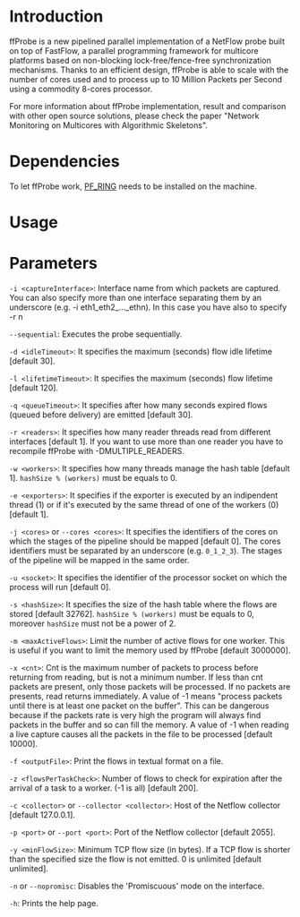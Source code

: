 Introduction
=======

ffProbe is a new pipelined parallel implementation of a NetFlow probe built
on top of FastFlow, a parallel programming framework for multicore platforms based
on non-blocking lock-free/fence-free synchronization mechanisms.
Thanks to an efficient design, ffProbe is able to scale with the number of cores used
and to process up to 10 Million Packets per Second using a commodity 8-cores processor.

For more information about ffProbe implementation, result and comparison with other open
source solutions, please check the paper "Network Monitoring on Multicores with Algorithmic Skeletons".

Dependencies
=======
To let ffProbe work, [PF_RING](http://www.ntop.org/products/pf_ring/) needs to be installed on the machine.

Usage
=======




Parameters
=======
```-i <captureInterface>```: Interface name from which packets are captured. You can also specify more than one interface separating them by an underscore (e.g. -i eth1_eth2_..._ethn). In this case you have also to specify -r n

```--sequential```: Executes the probe sequentially.

```-d <idleTimeout>```: It specifies the maximum (seconds) flow idle lifetime [default 30].

```-l <lifetimeTimeout>```: It specifies the maximum (seconds) flow lifetime [default 120].

```-q <queueTimeout>```: It specifies after how many seconds expired flows (queued before delivery) are emitted [default 30].

```-r <readers>```: It specifies how many reader threads read from different interfaces [default 1]. If you want to use more than one reader you have to recompile ffProbe with -DMULTIPLE_READERS.
		
```-w <workers>```: It specifies how many threads manage the hash table [default 1]. ```hashSize % (workers)``` must be equals to 0.

```-e <exporters>```: It specifies if the exporter is executed by an indipendent thread (1) or if it's executed by the same thread of one of the workers (0) [default 1].

```-j <cores>``` or ```--cores <cores>```: It specifies the identifiers of the cores on which the stages of the pipeline should be mapped [default 0]. The cores identifiers must be separated by an underscore (e.g. ```0_1_2_3```). The stages of the pipeline will be mapped in the same order.

```-u <socket>```: It specifies the identifier of the processor socket on which the process will run [default 0]. 
		
```-s <hashSize>```: It specifies the size of the hash table where the flows are stored [default 32762]. ```hashSize % (workers)``` must be equals to 0, moreover ```hashSize``` must not be a power of 2.

```-m <maxActiveFlows>```: Limit the number of active flows for one worker. This is useful if you want to limit the memory used by ffProbe [default 3000000].

```-x <cnt>```: Cnt is the maximum number of packets to process before returning from reading, but is not a minimum number. If less than cnt packets are present, only those packets will be processed. If no packets are presents, read returns immediately. A  value of -1 means "process packets until there is at least one packet on the buffer". This can be dangerous because if the packets rate is very high the program will always find packets in the buffer and so can fill the memory. A value of -1 when reading a live capture causes all the packets in the file to be processed [default 10000].

```-f <outputFile>```: Print the flows in textual format on a file.

```-z <flowsPerTaskCheck>```: Number of flows to check for expiration after the arrival of a task to a worker. (-1 is all) [default 200].

```-c <collector>``` or ```--collector <collector>```: Host of the Netflow collector [default 127.0.0.1].

```-p <port>``` or ```--port <port>```: Port of the Netflow collector [default 2055].

```-y <minFlowSize>```: Minimum TCP flow size (in bytes). If a TCP flow is shorter than the specified size the flow  is not emitted. 0 is unlimited [default unlimited].

```-n``` or ```--nopromisc```: Disables the 'Promiscuous' mode on the interface.

```-h```: Prints the help page.


